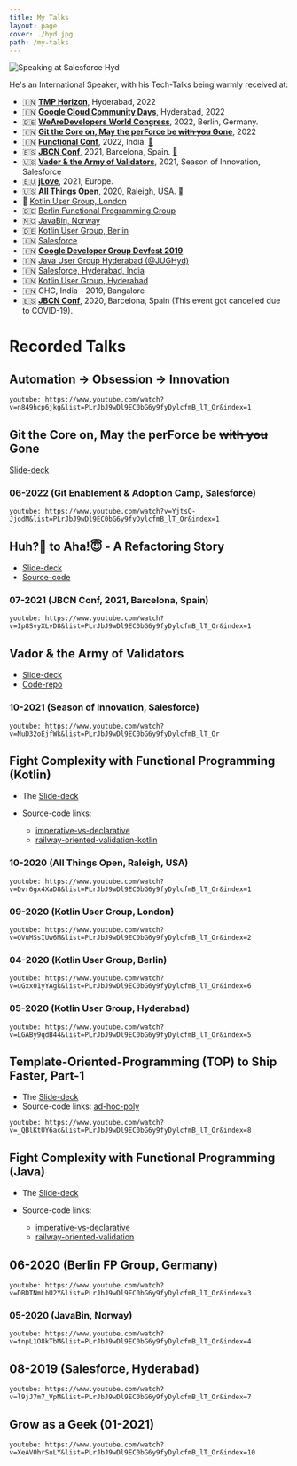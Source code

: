 ```yaml
---
title: My Talks
layout: page
cover: ./hyd.jpg
path: /my-talks
---
```


![Speaking at Salesforce Hyd](hyd.jpg)

He's an International Speaker, with his Tech-Talks being warmly received at:

- 🇮🇳 [**TMP Horizon**](https://www.youtube.com/watch?v=n849hcp6jkg&list=PLrJbJ9wDl9EC0bG6y9fyDylcfmB_lT_Or&index=1), Hyderabad, 2022
- 🇮🇳 [**Google Cloud Community Days**](https://gdg.community.dev/events/details/google-gdg-cloud-hyderabad-presents-cloud-community-days-hyderabad-2022-1/), Hyderabad, 2022
- 🇩🇪 [**WeAreDevelopers World Congress**](https://www.wearedevelopers.com/world-congress/speakers#:~:text=Architect%20at%20smapiot-,Gopal,-S%20Akshintala), 2022, Berlin, Germany.
- 🇮🇳 [**Git the Core on, May the perForce be ~~with you~~ Gone**](https://www.youtube.com/watch?v=YjtsQ-JjodM&list=PLrJbJ9wDl9EC0bG6y9fyDylcfmB_lT_Or&index=1), 2022
- 🇮🇳 [**Functional Conf**](https://www.youtube.com/watch?v=MVnfndMW9zo&list=PLrJbJ9wDl9EC0bG6y9fyDylcfmB_lT_Or&index=1), 2022, India. [📃](https://confengine.com/conferences/functional-conf-2022/proposal/16085/huh-to-aha-a-refactoring-story)
- 🇪🇸 [**JBCN Conf**](https://www.youtube.com/watch?v=Ip8SvyXLvD8&list=PLrJbJ9wDl9EC0bG6y9fyDylcfmB_lT_Or&index=1), 2021, Barcelona, Spain. [📃](https://www.jbcnconf.com/2021/infoSpeaker.html)
- 🇺🇸 [**Vader & the Army of Validators**](https://www.youtube.com/watch?v=NuD32oEjfWk&list=PLrJbJ9wDl9EC0bG6y9fyDylcfmB_lT_Or), 2021, Season of Innovation, Salesforce
- 🇪🇺 [**jLove**](https://embed.emamo.com/event/jlove-2021/r/speaker/gopal-s-akshintala), 2021, Europe.
- 🇺🇸 [**All Things Open**](https://www.youtube.com/watch?v=Dvr6gx4XaD8&list=PLrJbJ9wDl9EC0bG6y9fyDylcfmB_lT_Or&index=1), 2020, Raleigh, USA. [📃](https://2020.allthingsopen.org/speakers/gopal-s-akshintala/)
- 🏴󠁧󠁢󠁥󠁮󠁧󠁿 [Kotlin User Group, London](https://www.youtube.com/watch?v=QVuMSsIUw6M&list=PLrJbJ9wDl9EC0bG6y9fyDylcfmB_lT_Or&index=2)
- 🇩🇪 [Berlin Functional Programming Group](https://www.youtube.com/watch?v=DBDTNmLbU2Y&list=PLrJbJ9wDl9EC0bG6y9fyDylcfmB_lT_Or&index=3)
- 🇳🇴 [JavaBin, Norway](https://www.youtube.com/watch?v=tnpL1O8kTbM&list=PLrJbJ9wDl9EC0bG6y9fyDylcfmB_lT_Or&index=4)
- 🇩🇪 [Kotlin User Group, Berlin](https://www.youtube.com/watch?v=uGxx01yYAgk&list=PLrJbJ9wDl9EC0bG6y9fyDylcfmB_lT_Or&index=6)
- 🇮🇳 [Salesforce](https://www.youtube.com/watch?v=l9jJ7m7_VpM&list=PLrJbJ9wDl9EC0bG6y9fyDylcfmB_lT_Or&index=7)
- 🇮🇳 [**Google Developer Group Devfest 2019**](https://devfest.gdghyderabad.in/speakers.html)
- 🇮🇳 [Java User Group Hyderabad (@JUGHyd)](https://www.meetup.com/en-AU/jughyderabad/events/264688807/)
- 🇮🇳 [Salesforce, Hyderabad, India](https://www.youtube.com/watch?v=l9jJ7m7_VpM&list=PLrJbJ9wDl9EC0bG6y9fyDylcfmB_lT_Or&index=7)
- 🇮🇳 [Kotlin User Group, Hyderabad](https://www.youtube.com/watch?v=_QBlKtUY6ac&list=PLrJbJ9wDl9EC0bG6y9fyDylcfmB_lT_Or&index=8)
- 🇮🇳 GHC, India - 2019, Bangalore
- 🇪🇸 [**JBCN Conf**](https://www.jbcnconf.com/2020/), 2020, Barcelona, Spain (This event got cancelled due to COVID-19).

# Recorded Talks

## Automation → Obsession → Innovation

`youtube: https://www.youtube.com/watch?v=n849hcp6jkg&list=PLrJbJ9wDl9EC0bG6y9fyDylcfmB_lT_Or&index=1`


## Git the Core on, May the perForce be ~~with you~~ Gone

[Slide-deck](https://speakerdeck.com/gopalakshintala/git-the-core-on-may-the-perforce-be-gone)

### 06-2022 (Git Enablement & Adoption Camp, Salesforce)

`youtube: https://www.youtube.com/watch?v=YjtsQ-JjodM&list=PLrJbJ9wDl9EC0bG6y9fyDylcfmB_lT_Or&index=1`

## Huh?🤔 to Aha!😇 - A Refactoring Story

- [Slide-deck](https://bit.ly/h2a-deck)
- [Source-code](https://bit.ly/h2a-code)

### 07-2021 (JBCN Conf, 2021, Barcelona, Spain)

`youtube: https://www.youtube.com/watch?v=Ip8SvyXLvD8&list=PLrJbJ9wDl9EC0bG6y9fyDylcfmB_lT_Or&index=1`

## Vador & the Army of Validators

- [Slide-deck](https://bit.ly/vader-slides)
- [Code-repo](https://github.com/salesforce-misc/Vador)

### 10-2021 (Season of Innovation, Salesforce)

`youtube: https://www.youtube.com/watch?v=NuD32oEjfWk&list=PLrJbJ9wDl9EC0bG6y9fyDylcfmB_lT_Or`

## Fight Complexity with Functional Programming (Kotlin)

- The [Slide-deck](http://bit.ly/fcwfp-kt-slides)
- Source-code links:

  - [imperative-vs-declarative](http://bit.ly/imp-vs-dec)
  - [railway-oriented-validation-kotlin](https://bit.ly/ro-validation-kt)

### 10-2020 (All Things Open, Raleigh, USA)

`youtube: https://www.youtube.com/watch?v=Dvr6gx4XaD8&list=PLrJbJ9wDl9EC0bG6y9fyDylcfmB_lT_Or&index=1`

### 09-2020 (Kotlin User Group, London)

`youtube: https://www.youtube.com/watch?v=QVuMSsIUw6M&list=PLrJbJ9wDl9EC0bG6y9fyDylcfmB_lT_Or&index=2`

### 04-2020 (Kotlin User Group, Berlin)

`youtube: https://www.youtube.com/watch?v=uGxx01yYAgk&list=PLrJbJ9wDl9EC0bG6y9fyDylcfmB_lT_Or&index=6`

### 05-2020 (Kotlin User Group, Hyderabad)

`youtube: https://www.youtube.com/watch?v=LGABy9qdB44&list=PLrJbJ9wDl9EC0bG6y9fyDylcfmB_lT_Or&index=5`

## Template-Oriented-Programming (TOP) to Ship Faster, Part-1

- The [Slide-deck](https://speakerdeck.com/gopalakshintala/template-oriented-programming-top-to-ship-faster)
- Source-code links: [ad-hoc-poly](https://github.com/overfullstack/ad-hoc-poly/)

`youtube: https://www.youtube.com/watch?v=_QBlKtUY6ac&list=PLrJbJ9wDl9EC0bG6y9fyDylcfmB_lT_Or&index=8`

## Fight Complexity with Functional Programming (Java)

- The [Slide-deck](http://bit.ly/fcwfp-slides)
- Source-code links:

  - [imperative-vs-declarative](https://bit.ly/imp-vs-dec)
  - [railway-oriented-validation](https://bit.ly/ro-validation)

## 06-2020 (Berlin FP Group, Germany)

`youtube: https://www.youtube.com/watch?v=DBDTNmLbU2Y&list=PLrJbJ9wDl9EC0bG6y9fyDylcfmB_lT_Or&index=3`

### 05-2020 (JavaBin, Norway)

`youtube: https://www.youtube.com/watch?v=tnpL1O8kTbM&list=PLrJbJ9wDl9EC0bG6y9fyDylcfmB_lT_Or&index=4`

## 08-2019 (Salesforce, Hyderabad)

`youtube: https://www.youtube.com/watch?v=l9jJ7m7_VpM&list=PLrJbJ9wDl9EC0bG6y9fyDylcfmB_lT_Or&index=7`

## Grow as a Geek (01-2021)

`youtube: https://www.youtube.com/watch?v=XeAV0hrSuLY&list=PLrJbJ9wDl9EC0bG6y9fyDylcfmB_lT_Or&index=10`
